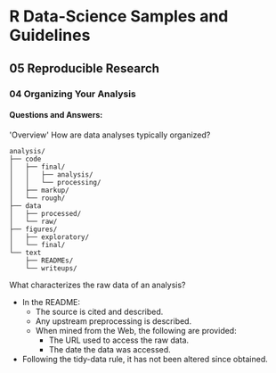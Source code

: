# R Data-Science Samples and Guidelines
## 05 Reproducible Research
### 04 Organizing Your Analysis
#### Questions and Answers:


'Overview'
How are data analyses typically organized?

```
analysis/
├── code
│   ├── final/
│   │   ├── analysis/
│   │   └── processing/
│   ├── markup/
│   └── rough/
├── data
│   ├── processed/
│   └── raw/
├── figures/
│   ├── exploratory/
│   └── final/
└── text
    ├── READMEs/
    └── writeups/
```



What characterizes the raw data of an analysis?

- In the README:
    - The source is cited and described.
    - Any upstream preprocessing is described.
    - When mined from the Web, the following are provided:
        - The URL used to access the raw data.
        - The date the data was accessed.
- Following the tidy-data rule, it has not been altered since obtained.
